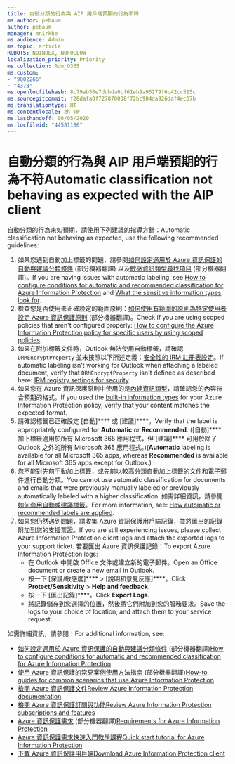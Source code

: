 ```yaml
---
title: 自動分類的行為與 AIP 用戶端預期的行為不符
ms.author: pebaum
author: pebaum
manager: mnirkhe
ms.audience: Admin
ms.topic: article
ROBOTS: NOINDEX, NOFOLLOW
localization_priority: Priority
ms.collection: Adm_O365
ms.custom:
- "9002266"
- "4373"
ms.openlocfilehash: 8c79ab50e7ddbda0cf61eb9a95279f6c42cc515c
ms.sourcegitcommit: f28dafa0f727870038f72bc904da926daf4ec07b
ms.translationtype: HT
ms.contentlocale: zh-TW
ms.lasthandoff: 06/05/2020
ms.locfileid: "44581186"
---
```

# <a name="automatic-classification-not-behaving-as-expected-with-the-aip-client"></a><span data-ttu-id="522b2-102">自動分類的行為與 AIP 用戶端預期的行為不符</span><span class="sxs-lookup"><span data-stu-id="522b2-102">Automatic classification not behaving as expected with the AIP client</span></span>

<span data-ttu-id="522b2-103">自動分類的行為未如預期，請使用下列建議的指導方針：</span><span class="sxs-lookup"><span data-stu-id="522b2-103">Automatic classification not behaving as expected, use the following recommended guidelines:</span></span>

1. <span data-ttu-id="522b2-104">如果您遇到自動加上標籤的問題，請參閱[如何設定適用於 Azure 資訊保護的自動與建議分類條件](https://docs.microsoft.com/azure/information-protection/configure-policy-classification) (部分機器翻譯) 以及[敏感資訊類型尋找項目](https://docs.microsoft.com/microsoft-365/compliance/sensitive-information-type-entity-definitions) (部分機器翻譯)。</span><span class="sxs-lookup"><span data-stu-id="522b2-104">If you are having issues with automatic labeling, see [How to configure conditions for automatic and recommended classification for Azure Information Protection](https://docs.microsoft.com/azure/information-protection/configure-policy-classification) and [What the sensitive information types look for](https://docs.microsoft.com/microsoft-365/compliance/sensitive-information-type-entity-definitions).</span></span>
2. <span data-ttu-id="522b2-105">檢查您是否使用未正確設定的範圍原則：[如何使用有範圍的原則為特定使用者設定 Azure 資訊保護原則](https://docs.microsoft.com/azure/information-protection/configure-policy-scope) (部分機器翻譯)。</span><span class="sxs-lookup"><span data-stu-id="522b2-105">Check if you are using scoped policies that aren't configured properly: [How to configure the Azure Information Protection policy for specific users by using scoped policies](https://docs.microsoft.com/azure/information-protection/configure-policy-scope).</span></span>
3. <span data-ttu-id="522b2-106">如果在附加標籤文件時，Outlook 無法使用自動標籤，請確認 `DRMEncryptProperty` 並未按照以下所述定義：[安全性的 IRM 註冊表設定](https://docs.microsoft.com/deployoffice/security/protect-sensitive-messages-and-documents-by-using-irm-in-office#office-2016-irm-registry-key-options)。</span><span class="sxs-lookup"><span data-stu-id="522b2-106">If automatic labeling isn't working for Outlook when attaching a labeled document, verify that `DRMEncryptProperty` isn't defined as described here: [IRM registry settings for security](https://docs.microsoft.com/deployoffice/security/protect-sensitive-messages-and-documents-by-using-irm-in-office#office-2016-irm-registry-key-options).</span></span>
4. <span data-ttu-id="522b2-107">如果您在 Azure 資訊保護原則中使用的是[內建資訊類型](https://support.office.com/article/What-the-sensitive-information-types-look-for-fd505979-76be-4d9f-b459-abef3fc9e86b)，請確認您的內容符合預期的格式。</span><span class="sxs-lookup"><span data-stu-id="522b2-107">If you used the [built-in information types](https://support.office.com/article/What-the-sensitive-information-types-look-for-fd505979-76be-4d9f-b459-abef3fc9e86b) for your Azure Information Protection policy, verify that your content matches the expected format.</span></span>
5. <span data-ttu-id="522b2-108">請確認標籤已正確設定 [自動]\*\*\*\* 或 [建議]\*\*\*\*。</span><span class="sxs-lookup"><span data-stu-id="522b2-108">Verify that the label is appropriately configured for **Automatic** or **Recommended**.</span></span> <span data-ttu-id="522b2-109">([自動]\*\*\*\* 加上標籤適用於所有 Microsoft 365 應用程式，但 [建議]\*\*\*\* 可用於除了 Outlook 之外的所有 Microsoft 365 應用程式。)</span><span class="sxs-lookup"><span data-stu-id="522b2-109">(**Automatic** labeling is available for all Microsoft 365 apps, whereas **Recommended** is available for all Microsoft 365 apps except for Outlook.)</span></span>
6. <span data-ttu-id="522b2-110">您不能對先前手動加上標籤，或先前以較高分類自動加上標籤的文件和電子郵件進行自動分類。</span><span class="sxs-lookup"><span data-stu-id="522b2-110">You cannot use automatic classification for documents and emails that were previously manually labeled or previously automatically labeled with a higher classification.</span></span>  <span data-ttu-id="522b2-111">如需詳細資訊，請參閱[如何套用自動或建議標籤](https://docs.microsoft.com/azure/information-protection/configure-policy-classification#how-automatic-or-recommended-labels-are-applied)。</span><span class="sxs-lookup"><span data-stu-id="522b2-111">For more information, see: [How automatic or recommended labels are applied](https://docs.microsoft.com/azure/information-protection/configure-policy-classification#how-automatic-or-recommended-labels-are-applied).</span></span>
7. <span data-ttu-id="522b2-112">如果您仍然遇到問題，請收集 Azure 資訊保護用戶端記錄，並將匯出的記錄附加到您的支援票證。</span><span class="sxs-lookup"><span data-stu-id="522b2-112">If you are still experiencing issues, please collect Azure Information Protection client logs and attach the exported logs to your support ticket.</span></span> <span data-ttu-id="522b2-113">若要匯出 Azure 資訊保護記錄：</span><span class="sxs-lookup"><span data-stu-id="522b2-113">To export Azure Information Protection logs:</span></span>
    - <span data-ttu-id="522b2-114">在 Outlook 中開啟 Office 文件或建立新的電子郵件。</span><span class="sxs-lookup"><span data-stu-id="522b2-114">Open an Office document or create a new email in Outlook.</span></span>
    - <span data-ttu-id="522b2-115">按一下 [保護/敏感度]\*\*\*\*  >  [說明和意見反應]\*\*\*\*。</span><span class="sxs-lookup"><span data-stu-id="522b2-115">Click **Protect/Sensitivity** > **Help and feedback**.</span></span>
    - <span data-ttu-id="522b2-116">按一下 [匯出記錄]\*\*\*\*。</span><span class="sxs-lookup"><span data-stu-id="522b2-116">Click **Export Logs**.</span></span>
    - <span data-ttu-id="522b2-117">將記錄儲存到您選擇的位置，然後將它們附加到您的服務要求。</span><span class="sxs-lookup"><span data-stu-id="522b2-117">Save the logs to your choice of location, and attach them to your service request.</span></span>

<span data-ttu-id="522b2-118">如需詳細資訊，請參閱：</span><span class="sxs-lookup"><span data-stu-id="522b2-118">For additional information, see:</span></span>

- <span data-ttu-id="522b2-119">[如何設定適用於 Azure 資訊保護的自動與建議分類條件](https://docs.microsoft.com/azure/information-protection/configure-policy-classification) (部分機器翻譯)</span><span class="sxs-lookup"><span data-stu-id="522b2-119">[How to configure conditions for automatic and recommended classification for Azure Information Protection](https://docs.microsoft.com/azure/information-protection/configure-policy-classification)</span></span>
- <span data-ttu-id="522b2-120">[使用 Azure 資訊保護的常見案例使用方法指南](https://docs.microsoft.com/azure/information-protection/how-to-guides) (部分機器翻譯)</span><span class="sxs-lookup"><span data-stu-id="522b2-120">[How-to guides for common scenarios that use Azure Information Protection](https://docs.microsoft.com/azure/information-protection/how-to-guides)</span></span>
- [<span data-ttu-id="522b2-121">檢閱 Azure 資訊保護文件</span><span class="sxs-lookup"><span data-stu-id="522b2-121">Review Azure Information Protection documentation</span></span>](https://docs.microsoft.com/azure/information-protection/what-is-information-protection)
- [<span data-ttu-id="522b2-122">檢閱 Azure 資訊保護訂閱與功能</span><span class="sxs-lookup"><span data-stu-id="522b2-122">Review Azure Information Protection subscriptions and features</span></span>](https://azure.microsoft.com/pricing/details/information-protection)
- <span data-ttu-id="522b2-123">[Azure 資訊保護需求](https://docs.microsoft.com/azure/information-protection/get-started/requirements) (部分機器翻譯)</span><span class="sxs-lookup"><span data-stu-id="522b2-123">[Requirements for Azure Information Protection](https://docs.microsoft.com/azure/information-protection/get-started/requirements)</span></span>
- [<span data-ttu-id="522b2-124">Azure 資訊保護需求快速入門教學課程</span><span class="sxs-lookup"><span data-stu-id="522b2-124">Quick start tutorial for Azure Information Protection</span></span>](https://docs.microsoft.com/azure/information-protection/get-started/infoprotect-quick-start-tutorial)
- [<span data-ttu-id="522b2-125">下載 Azure 資訊保護用戶端</span><span class="sxs-lookup"><span data-stu-id="522b2-125">Download Azure Information Protection client</span></span>](https://www.microsoft.com/download/details.aspx?id=53018)
